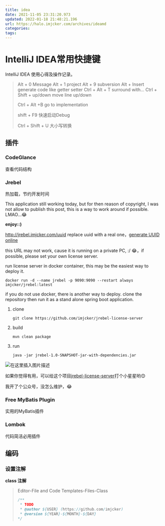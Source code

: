 ```yaml
---
title: idea
date: 2021-11-05 23:31:20.973
updated: 2022-01-18 21:48:21.196
url: https://halo.imjcker.com/archives/ideamd
categories: 
tags: 
---
```


# IntelliJ IDEA常用快捷键



IntelliJ IDEA 使用心得及操作记录。

>  Alt + 0 Message
>  Alt + 1 project 
>  Alt + 9 subversion
>  Alt + Insert generate code like getter setter
>  Ctrl + Alt + T surround with...
>  Ctrl + Shift + up/down move line up/down
>
>  Ctrl + Alt +B go to implementation  
>
>  shift + F9	快速启动Debug  
>
>  Ctrl + Shift + U	大小写转换

## 插件

### CodeGlance

查看代码结构

### Jrebel

热加载，节约开发时间

This application still working today, but for then reason of copyright, I was not allow to publish this post, this is a way to work around if possible. LMAO...😂

**enjoy::)** 

http://jrebel.imjcker.com/uuid
replace uuid with a real one，[generate UUID online](https://1024tools.com/uuid)

this URL may not work, cause it is running on a private PC, :/ 😂，if possible, please set your own license server.



run license server in docker container, this may be the easiest way to deploy it. 

```shell
docker run -d --name jrebel -p 9090:9090 --restart always imjcker/jrebel:latest
```



if you do not use docker, there is another way to deploy. clone the repository then run it as a stand alone spring boot application. 

1. clone 

   ```shell
   git clone https://github.com/imjcker/jrebel-license-server
   ```

2. build

   ```shell
   mvn clean package
   ```

3. run

   ```shell
   java -jar jrebel-1.0-SNAPSHOT-jar-with-dependencies.jar
   ```

![在这里插入图片描述](https://img-blog.csdnimg.cn/20200110090308294.jpg)

如果你觉得有用，可以给这个项目[jrebel-license-server](https://github.com/imjcker/jrebel-license-server)打个小星星哟😊



我开了个公众号，没怎么维护，😂

### Free MyBatis Plugin

实用的MyBatis插件



### Lombok

代码简洁必用插件



## 编码

### 设置注解

**class 注解**

> Editor-File and Code Templates-Files-Class
>
> ```java
> /**
>  * TODO
>  * @author ${USER} (https://github.com/imjcker)
>  * @version ${YEAR}-${MONTH}-${DAY}
> */
> ```
